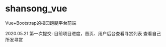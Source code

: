 # shansong_vue
Vue+Bootstrap的校园跑腿平台前端

2020.05.21 第一次提交:   目前项目进度，首页、用户后台查看寻赏列表
                         查看自己所发寻赏
